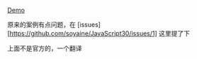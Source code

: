 [Demo](http://cody1991.github.io/learn/JavaScript30/2/index.html)

原来的案例有点问题，在 [issues][https://github.com/soyaine/JavaScript30/issues/1] 这里提了下

上面不是官方的，一个翻译